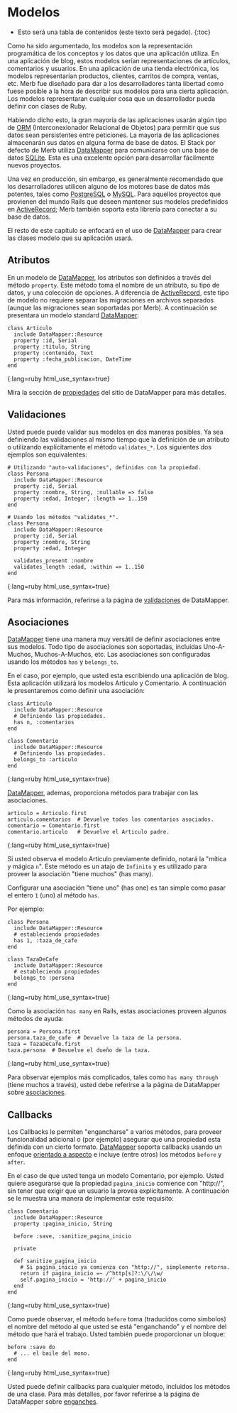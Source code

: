 # Modelos

* Esto será una tabla de contenidos (este texto será pegado).
{:toc}

Como ha sido argumentado, los modelos son la representación programática
de los conceptos y los datos que una aplicación utiliza.
En una aplicación de blog, estos modelos serían representaciones 
de artículos, comentarios y usuarios.
En una aplicación de una tienda electrónica,
los modelos representarían productos, clientes, carritos de compra, ventas, etc.
Merb fue diseñado para dar a los desarrolladores tanta libertad como fuese posible 
a la hora de describir sus modelos para una cierta aplicación.
Los modelos representaran cualquier cosa que un desarrollador pueda definir con clases de Ruby.

Habiendo dicho esto, la gran mayoría de las aplicaciones
usarán algún tipo de [ORM][] (Interconexionador Relacional de Objetos)
para permitir que sus datos sean persistentes entre peticiones.
La mayoría de las aplicaciones almacenarán sus datos en alguna forma de base de datos.
El Stack por defecto de Merb utiliza [DataMapper][] para comunicarse
con una base de datos [SQLite][].
Esta es una excelente opción para desarrollar fácilmente nuevos proyectos.

Una vez en producción, sin embargo,
es generalmente recomendado que los desarrolladores utilicen
alguno de los motores base de datos más potentes,
tales como [PostgreSQL][] o [MySQL][].
Para aquellos proyectos que provienen del mundo Rails
que deseen mantener sus modelos predefinidos en [ActiveRecord][];
Merb también soporta esta librería para conectar a su base de datos.

El resto de este capítulo se enfocará en el uso de [DataMapper][]
para crear las clases modelo que su aplicación usará.

## Atributos

En un modelo de [DataMapper][], los atributos son definidos a través del método ``property``.
Este método toma el nombre de un atributo, su tipo de datos,
y una colección de opciones.
A diferencia de [ActiveRecord][], este tipo de modelo no requiere separar las migraciones 
en archivos separados (aunque las migraciones sean soportadas por Merb).
A continuación se presentara un modelo standard [DataMapper][]:

    class Articulo
      include DataMapper::Resource
      property :id, Serial
      property :titulo, String
      property :contenido, Text
      property :fecha_publicacion, DateTime
    end
{:lang=ruby html_use_syntax=true}

Mira la sección de [propiedades][] del sitio de DataMapper para más detalles.

## Validaciones

Usted puede puede validar sus modelos en dos maneras posibles.
Ya sea definiendo las validaciones al mismo tiempo que la definición de un atributo 
o utilizando explícitamente el método ``validates_*``.
Los siguientes dos ejemplos son equivalentes:

    # Utilizando "auto-validaciones", definidas con la propiedad.
    class Persona
      include DataMapper::Resource
      property :id, Serial
      property :nombre, String, :nullable => false
      property :edad, Integer, :length => 1..150
    end

    # Usando los métodos "validates_*".
    class Persona
      include DataMapper::Resource
      property :id, Serial
      property :nombre, String
      property :edad, Integer

      validates_present :nombre
      validates_length :edad, :within => 1..150
    end
{:lang=ruby html_use_syntax=true}

Para más información, referirse a la página de [validaciones][] de DataMapper.

## Asociaciones

[DataMapper][] tiene una manera muy versátil de definir asociaciones entre sus modelos.
Todo tipo de asociaciones son soportadas, incluidas Uno-A-Muchos, Muchos-A-Muchos, etc.
Las asociaciones son configuradas usando los métodos ``has`` y ``belongs_to``.

En el caso, por ejemplo, que usted esta escribiendo una aplicación de blog.
Esta aplicación utilizará los modelos Articulo y Comentario.
A continuación le presentaremos como definir una asociación:

    class Articulo
      include DataMapper::Resource
      # Definiendo las propiedades.
      has n, :comentarios
    end

    class Comentario
      include DataMapper::Resource
      # Definiendo las propiedades.
      belongs_to :articulo
    end
{:lang=ruby html_use_syntax=true}

[DataMapper][], ademas, proporciona métodos para trabajar con las asociaciones.

    articulo = Articulo.first
    articulo.comentarios  # Devuelve todos los comentarios asociados.
    comentario = Comentario.first
    comentario.articulo   # Devuelve el Articulo padre.
{:lang=ruby html_use_syntax=true}

Si usted observa el modelo Articulo previamente definido,
notará la "mítica y mágica ``n``".
Este método es un atajo de ``Infinito``
y es utilizado para proveer la asociación "tiene muchos" (has many).

Configurar una asociación "tiene uno" (has one) es
tan simple como pasar el entero ``1`` (uno) al método ``has``.

Por ejemplo:

    class Persona
      include DataMapper::Resource
      # estableciendo propiedades
      has 1, :taza_de_cafe
    end

    class TazaDeCafe
      include DataMapper::Resource
      # estableciendo propiedades
      belongs_to :persona
    end
{:lang=ruby html_use_syntax=true}

Como la asociación ``has many`` en Rails,
estas asociaciones proveen algunos métodos de ayuda:

    persona = Persona.first
    persona.taza_de_cafe  # Devuelve la taza de la persona.
    taza = TazaDeCafe.first
    taza.persona  # Devuelve el dueño de la taza.
{:lang=ruby html_use_syntax=true}

Para observar ejemplos más complicados, tales como ``has many through`` (tiene muchos a través), 
usted debe referirse a la página de DataMapper sobre [asociaciones][].

## Callbacks

Los Callbacks le permiten "engancharse" a varios métodos,
para proveer funcionalidad adicional
o (por ejemplo) asegurar que una propiedad esta definida con un cierto formato.
[DataMapper][] soporta callbacks usando un enfoque [orientado a aspecto][]
e incluye (entre otros) los métodos ``before`` y ``after``.

En el caso de que usted tenga un modelo Comentario, por ejemplo.
Usted quiere asegurarse que la propiedad ``pagina_inicio`` comience con "http://",
sin tener que exigir que un usuario la provea explícitamente.
A continuación se le muestra una manera de implementar este requisito:

    class Comentario
      include DataMapper::Resource
      property :pagina_inicio, String

      before :save, :sanitize_pagina_inicio

      private

      def sanitize_pagina_inicio
        # Si pagina_inicio ya comienza con "http://", simplemente retorna.
        return if pagina_inicio =~ /^http[s]?:\/\/\w/
        self.pagina_inicio = 'http://' + pagina_inicio
      end
    end
{:lang=ruby html_use_syntax=true}

Como puede observar, el método ``before`` toma (traducidos como símbolos)
el nombre del método al que usted se está "enganchando"
y el nombre del método que hará el trabajo.
Usted también puede proporcionar un bloque:

    before :save do
      # ... el baile del mono.
    end
{:lang=ruby html_use_syntax=true}

Usted puede definir callbacks para cualquier método, incluidos los métodos de una clase.
Para más detalles, por favor referirse a la página de DataMapper sobre [enganches][].

[ORM]: http://en.wikipedia.org/wiki/Object-relational_mapping
[ActiveRecord]: http://en.wikipedia.org/wiki/ActiveRecord_%28Rails%29
[DataMapper]: http://datamapper.org/doku.php
[MySQL]: http://en.wikipedia.org/wiki/MySQL
[PostgreSQL]: http://en.wikipedia.org/wiki/PostgreSQL
[SQLite]: http://www.sqlite.org/
[propiedades]: http://datamapper.org/doku.php?id=docs:properties
[validaciones]: http://datamapper.org/doku.php?id=docs:validations
[orientado a aspecto]: http://en.wikipedia.org/wiki/Aspect_oriented
[asociaciones]: http://datamapper.org/doku.php?id=docs:associations
[enganches]: http://datamapper.org/doku.php?id=docs:hooks
